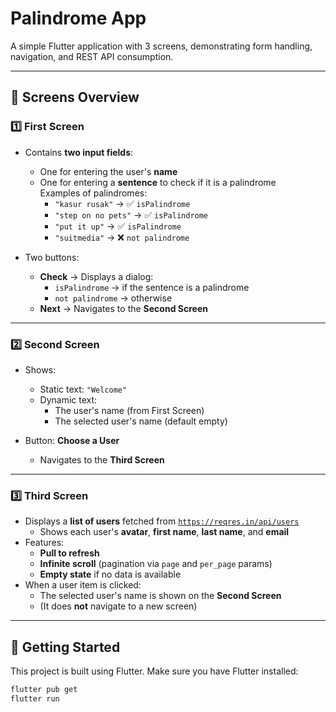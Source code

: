 # Palindrome App

A simple Flutter application with 3 screens, demonstrating form handling, navigation, and REST API consumption.

---

## 📱 Screens Overview

### 1️⃣ First Screen

- Contains **two input fields**:
  - One for entering the user's **name**
  - One for entering a **sentence** to check if it is a palindrome  
    Examples of palindromes:
    - `"kasur rusak"` → ✅ `isPalindrome`
    - `"step on no pets"` → ✅ `isPalindrome`
    - `"put it up"` → ✅ `isPalindrome`
    - `"suitmedia"` → ❌ `not palindrome`

- Two buttons:
  - **Check** → Displays a dialog:
    - `isPalindrome` → if the sentence is a palindrome
    - `not palindrome` → otherwise
  - **Next** → Navigates to the **Second Screen**

---

### 2️⃣ Second Screen

- Shows:
  - Static text: `"Welcome"`
  - Dynamic text:
    - The user's name (from First Screen)
    - The selected user's name (default empty)

- Button: **Choose a User**
  - Navigates to the **Third Screen**

---

### 3️⃣ Third Screen

- Displays a **list of users** fetched from [`https://reqres.in/api/users`](https://reqres.in/api/users)
  - Shows each user's **avatar**, **first name**, **last name**, and **email**
- Features:
  - **Pull to refresh**
  - **Infinite scroll** (pagination via `page` and `per_page` params)
  - **Empty state** if no data is available
- When a user item is clicked:
  - The selected user's name is shown on the **Second Screen**
  - (It does **not** navigate to a new screen)

---

## 🚀 Getting Started

This project is built using Flutter. Make sure you have Flutter installed:

```bash
flutter pub get
flutter run
